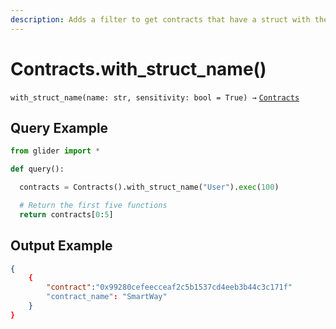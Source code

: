 ```yaml
---
description: Adds a filter to get contracts that have a struct with the given name.
---
```


# Contracts.with\_struct\_name()

`with_struct_name(name: str, sensitivity: bool = True) →` [`Contracts`](./)

## Query Example

```python
from glider import *

def query():

  contracts = Contracts().with_struct_name("User").exec(100)

  # Return the first five functions
  return contracts[0:5]
```

## Output Example

```json
{
    {
        "contract":"0x99280cefeecceaf2c5b1537cd4eeb3b44c3c171f"
        "contract_name": "SmartWay"
    }
}
```

